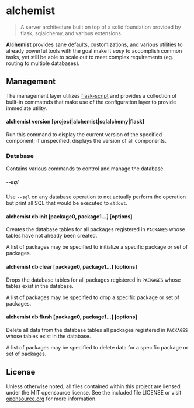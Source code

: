# alchemist
> A server architecture built on top of a solid foundation provided by flask, sqlalchemy, and various extensions.

**Alchemist** provides sane defaults, customizations, and various utilities to already powerful tools with the goal make it *easy* to accomplish common tasks, yet still be able to scale out to meet complex requirements (eg. routing to multiple databases).

## Management
The management layer utilizes [flask-script][] and provides a collection of built-in commatnds that make use of the configuration layer to provide immediate utility.

[flask-script]: http://flask-script.readthedocs.org/en/latest/

#### alchemist version [project|alchemist|sqlalchemy|flask]

Run this command to display the current version of the specified component; if unspecified, displays the version of all components.

### Database

Contains various commands to control and manage the database.

##### --sql

Use `--sql` on any database operation to not actually perform the operation but print all SQL that would be executed to `stdout`.

#### alchemist db init [package0, package1...] [options]

Creates the database tables for all packages registered in `PACKAGES` whose tables have not already been created.

A list of packages may be specified to initialize a specific package or set of packages.

#### alchemist db clear [package0, package1...] [options]

Drops the database tables for all packages registered in `PACKAGES` whose tables exist in the database.

A list of packages may be specified to drop a specific package or set of packages.

#### alchemist db flush [package0, package1...] [options]

Delete all data from the database tables all packages registered in `PACKAGES` whose tables exist in the database.

A list of packages may be specified to delete data for a specific package or set of packages.

## License
Unless otherwise noted, all files contained within this project are liensed under the MIT opensource license. See the included file LICENSE or visit [opensource.org][] for more information.

[opensource.org]: http://opensource.org/licenses/MIT